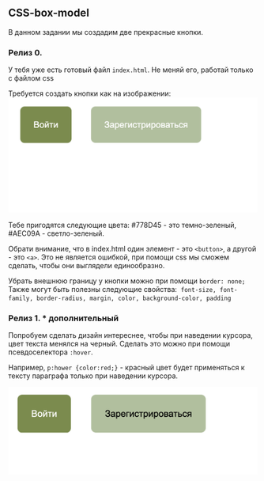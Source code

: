 ## CSS-box-model

В данном задании мы создадим две прекрасные кнопки.

### Релиз 0.

У тебя уже есть готовый файл `index.html`. Не меняй его, работай только с файлом css

Требуется создать кнопки как на изображении:
<img src="example2.png">

Тебе пригодятся следующие цвета: #778D45 - это темно-зеленый, #AEC09A - светло-зеленый.

Обрати внимание, что в index.html один элемент - это `<button>`, а другой - это `<а>`. Это не является ошибкой, при помощи css мы сможем сделать, чтобы они выглядели единообразно.

Убрать внешнюю границу у кнопки можно при помощи `border: none;`
Также могут быть полезны следующие свойства:  `font-size, font-family, border-radius, margin, color, background-color, padding`

### Релиз 1. \* дополнительный

Попробуем сделать дизайн интереснее, чтобы при наведении курсора, цвет текста менялся на черный.
Сделать это можно при помощи псевдоселектора `:hover`.

Например, `p:hower {color:red;}` - красный цвет будет применяться к тексту параграфа только при наведении курсора.

<img src="example1.png">
